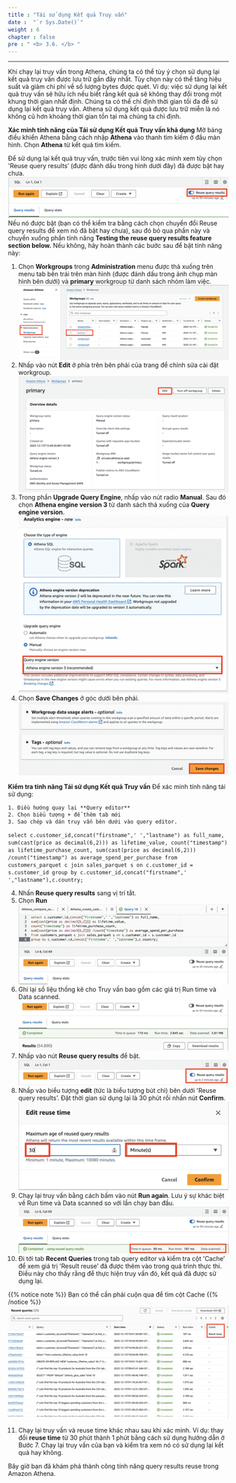 ```yaml
---
title : "Tái sử dụng Kết quả Truy vấn"
date :  "`r Sys.Date()`" 
weight : 6 
chapter : false
pre : " <b> 3.6. </b> "
---
```

---

Khi chạy lại truy vấn trong Athena, chúng ta có thể tùy ý chọn sử dụng lại kết quả truy vấn được lưu trữ gần đây nhất. Tùy chọn này có thể tăng hiệu suất và giảm chi phí về số lượng bytes được quét. Ví dụ: việc sử dụng lại kết quả truy vấn sẽ hữu ích nếu biết rằng kết quả sẽ không thay đổi trong một khung thời gian nhất định. Chúng ta có thể chỉ định thời gian tối đa để sử dụng lại kết quả truy vấn. Athena sử dụng kết quả được lưu trữ miễn là nó không cũ hơn khoảng thời gian tồn tại mà chúng ta chỉ định.

**Xác minh tính năng của Tái sử dụng Kết quả Truy vấn khả dụng**
Mở bảng điều khiển Athena bằng cách nhập **Athena** vào thanh tìm kiếm ở đầu màn hình. Chọn **Athena** từ kết quả tìm kiếm.

Để sử dụng lại kết quả truy vấn, trước tiên vui lòng xác minh xem tùy chọn 'Reuse query results’ (được đánh dấu trong hình dưới đây) đã được bật hay chưa.
![image](<hinh 37.png>)
Nếu nó được bật (bạn có thể kiểm tra bằng cách chọn chuyển đổi Reuse query results để xem nó đã bật hay chưa), sau đó bỏ qua phần này và chuyển xuống phần tính năng **Testing the reuse query results feature section below.** Nếu không, hãy hoàn thành các bước sau để bật tính năng này:

1. Chọn **Workgroups** trong **Administration** menu được thả xuống trên menu tab bên trái trên màn hình (được đánh dấu trong ảnh chụp màn hình bên dưới) và **primary** workgroup từ danh sách nhóm làm việc.
![image](<hinh 38.png>)
2. Nhấp vào nút **Edit** ở phía trên bên phải của trang để chỉnh sửa cài đặt workgroup.
![image](<hinh 39.png>)
3. Trong phần **Upgrade Query Engine**, nhấp vào nút radio **Manual**. Sau đó chọn **Athena engine version 3** từ danh sách thả xuống của **Query engine version**.
![image](<hinh 40.png>)
4. Chọn **Save Changes** ở góc dưới bên phải.
![image](<hinh 41.png>)

**Kiểm tra tính năng Tái sử dụng Kết quả Truy vấn**
Để xác minh tính năng tái sử dụng:

    1. Điều hướng quay lại **Query editor**
    2. Chọn biểu tượng + để thêm tab mới
    3. Sao chép và dán truy vấn bên dưới vào query editor.

``
select c.customer_id,concat("firstname",' ',"lastname") as full_name,
sum(cast(price as decimal(6,2))) as lifetime_value,
count("timestamp") as lifetime_purchase_count,
sum(cast(price as decimal(6,2))) /count("timestamp") as average_spend_per_purchase
from customers_parquet c join sales_parquet s on c.customer_id = s.customer_id
group by c.customer_id,concat("firstname",' ',"lastname"),c.country;
``

4.  Nhấn **Reuse query results** sang vị trí tắt.
5. Chọn **Run**
![image](<hinh 42.png>)
6. Ghi lại số liệu thống kê cho Truy vấn bao gồm các giá trị Run time và Data scanned.
![image](<hinh 43.png>)
7. Nhấp vào nút **Reuse query results** để bật.
![image](<hinh 44.png>)
8. Nhấp vào biểu tượng **edit** (tức là biểu tượng bút chì) bên dưới 'Reuse query results’. Đặt thời gian sử dụng lại là 30 phút rồi nhấn nút **Confirm**.
![image](<hinh 45.png>)
9. Chạy lại truy vấn bằng cách bấm vào nút **Run again**. Lưu ý sự khác biệt về Run time và Data scanned so với lần chạy ban đầu.
![image](<hinh 46.png>)
10. Đi tới tab **Recent Queries** trong tab query editor và kiểm tra cột 'Cache’ để xem giá trị 'Result reuse’ đã được thêm vào trong quá trình thực thi. Điều này cho thấy rằng để thực hiện truy vấn đó, kết quả đã được sử dụng lại.

{{% notice note %}}
Bạn có thể cần phải cuộn qua để tìm cột Cache
{{% /notice %}}
![image](<hinh 47.png>)

11. Chạy lại truy vấn và reuse time khác nhau sau khi xác minh. Ví dụ: thay đổi **reuse time** từ 30 phút thành 1 phút bằng cách sử dụng hướng dẫn ở Bước 7. Chạy lại truy vấn của bạn và kiểm tra xem nó có sử dụng lại kết quả hay không.

Bây giờ bạn đã khám phá thành công tính năng query results reuse trong Amazon Athena.
